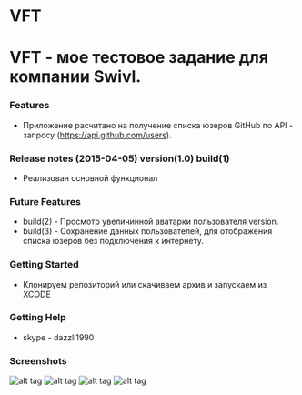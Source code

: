 # VFT
VFT -  мое тестовое задание для компании Swivl. 
============================================================
### Features
* Приложение расчитано на получение списка юзеров GitHub по API - запросу (https://api.github.com/users).

### Release notes (2015-04-05) version(1.0) build(1)
* Реализован основной функционал 

### Future Features 
* build(2) - Просмотр увеличинной аватарки пользователя version.
* build(3) - Сохранение данных пользователей, для отображения списка юзеров без подключения к интернету.

### Getting Started
* Клонируем репозиторий или скачиваем архив и запускаем из XCODE 

### Getting Help
* skype - dazzli1990

### Screenshots
![alt tag](http://i.imgur.com/mlXSS4A.png)
![alt tag](http://i.imgur.com/q0gZOo7.png)
![alt tag](http://i.imgur.com/YZ651nm.png)
![alt tag](http://i.imgur.com/myTs6EW.png)
